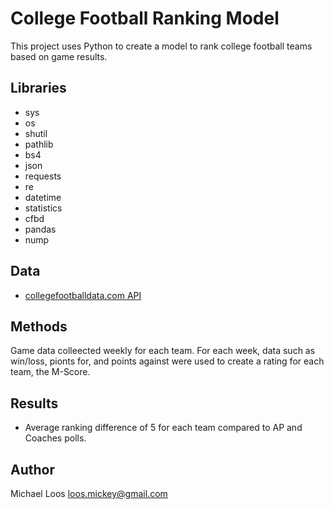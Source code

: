 # College Football Ranking Model

This project uses Python to create a model to rank college football teams based on game results.

## Libraries
* sys
* os
* shutil
* pathlib
* bs4
* json
* requests
* re
* datetime
* statistics
* cfbd
* pandas 
* nump


## Data
* [collegefootballdata.com API](api.collegefootballdata.com)

## Methods
Game data colleected weekly for each team. For each week, data such as win/loss, pionts for, and points against were used to create a rating for each team, the M-Score.

## Results
* Average ranking difference of 5 for each team compared to AP and Coaches polls.

## Author

Michael Loos
loos.mickey@gmail.com
